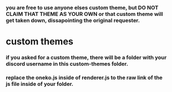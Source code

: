 ### you are free to use anyone elses custom theme, but DO NOT CLAIM THAT THEME AS YOUR OWN or that custom theme will get taken down, dissapointing the original requester.

# custom themes

### if you asked for a custom theme, there will be a folder with your discord username in this custom-themes folder.

### replace the oneko.js inside of renderer.js to the raw link of the js file inside of your folder.
